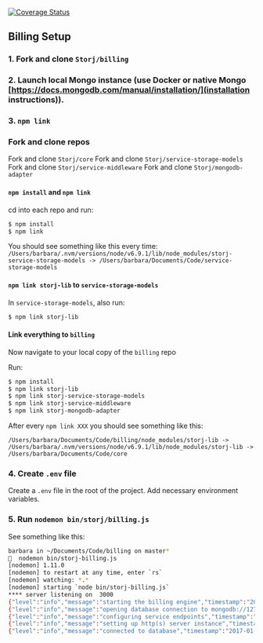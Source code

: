 [![Coverage Status](https://coveralls.io/repos/github/Storj/billing/badge.svg?branch=master)](https://coveralls.io/github/Storj/billing?branch=master)

## Billing Setup

### 1. Fork and clone `Storj/billing`

### 2. Launch local Mongo instance (use Docker or native Mongo [https://docs.mongodb.com/manual/installation/](installation instructions)).

### 3. `npm link`

### Fork and clone repos

Fork and clone `Storj/core`
Fork and clone `Storj/service-storage-models`
Fork and clone `Storj/service-middleware`
Fork and clone `Storj/mongodb-adapter`

#### `npm install` and `npm link`

cd into each repo and run:

```sh
$ npm install
$ npm link
```

You should see something like this every time:
`/Users/barbara/.nvm/versions/node/v6.9.1/lib/node_modules/storj-service-storage-models -> /Users/barbara/Documents/Code/service-storage-models`

#### `npm link storj-lib` to `service-storage-models`

In `service-storage-models`, also run:

```sh
$ npm link storj-lib
```

#### Link everything to `billing`
Now navigate to your local copy of the `billing` repo

Run:

```sh
$ npm install
$ npm link storj-lib
$ npm link storj-service-storage-models
$ npm link storj-service-middleware
$ npm link storj-mongodb-adapter
```

After every `npm link XXX` you should see something like this:

`/Users/barbara/Documents/Code/billing/node_modules/storj-lib -> /Users/barbara/.nvm/versions/node/v6.9.1/lib/node_modules/storj-lib -> /Users/barbara/Documents/Code/core`

### 4. Create `.env` file

Create a `.env` file in the root of the project. Add necessary environment variables.

### 5. Run `nodemon bin/storj/billing.js`

See something like this:

```sh
barbara in ~/Documents/Code/billing on master*
🦄  nodemon bin/storj-billing.js
[nodemon] 1.11.0
[nodemon] to restart at any time, enter `rs`
[nodemon] watching: *.*
[nodemon] starting `node bin/storj-billing.js`
**** server listening on  3000
{"level":"info","message":"starting the billing engine","timestamp":"2017-01-04T00:45:03.388Z"}
{"level":"info","message":"opening database connection to mongodb://127.0.0.1:27017/__storj-bridge-development","timestamp":"2017-01-04T00:45:03.389Z"}
{"level":"info","message":"configuring service endpoints","timestamp":"2017-01-04T00:45:03.414Z"}
{"level":"info","message":"setting up http(s) server instance","timestamp":"2017-01-04T00:45:03.655Z"}
{"level":"info","message":"connected to database","timestamp":"2017-01-04T00:45:03.676Z"}
```
